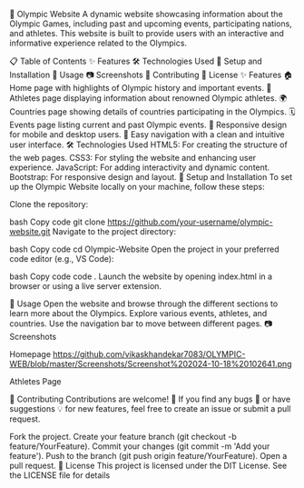 🏅 Olympic Website
A dynamic website showcasing information about the Olympic Games, including past and upcoming events, participating nations, and athletes. This website is built to provide users with an interactive and informative experience related to the Olympics.

📋 Table of Contents
✨ Features
🛠️ Technologies Used
🚀 Setup and Installation
📖 Usage
📷 Screenshots
🤝 Contributing
📄 License
✨ Features
🏠 Home page with highlights of Olympic history and important events.
🏅 Athletes page displaying information about renowned Olympic athletes.
🌍 Countries page showing details of countries participating in the Olympics.
🗓️ Events page listing current and past Olympic events.
📱 Responsive design for mobile and desktop users.
🚀 Easy navigation with a clean and intuitive user interface.
🛠️ Technologies Used
HTML5: For creating the structure of the web pages.
CSS3: For styling the website and enhancing user experience.
JavaScript: For adding interactivity and dynamic content.
Bootstrap: For responsive design and layout.
🚀 Setup and Installation
To set up the Olympic Website locally on your machine, follow these steps:

Clone the repository:

bash
Copy code
git clone https://github.com/your-username/olympic-website.git
Navigate to the project directory:

bash
Copy code
cd Olympic-Website
Open the project in your preferred code editor (e.g., VS Code):

bash
Copy code
code .
Launch the website by opening index.html in a browser or using a live server extension.

📖 Usage
Open the website and browse through the different sections to learn more about the Olympics.
Explore various events, athletes, and countries.
Use the navigation bar to move between different pages.
📷 Screenshots

Homepage
https://github.com/vikaskhandekar7083/OLYMPIC-WEB/blob/master/Screenshots/Screenshot%202024-10-18%20102641.png

Athletes Page


🤝 Contributing
Contributions are welcome! 🎉 If you find any bugs 🐛 or have suggestions 💡 for new features, feel free to create an issue or submit a pull request.

Fork the project.
Create your feature branch (git checkout -b feature/YourFeature).
Commit your changes (git commit -m 'Add your feature').
Push to the branch (git push origin feature/YourFeature).
Open a pull request.
📄 License
This project is licensed under the DIT License. See the LICENSE file for details
